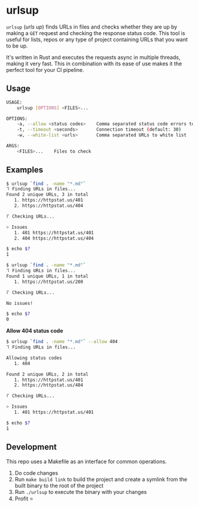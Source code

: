 # urlsup

`urlsup` (_urls up_) finds URLs in files and checks whether they are up by making a `GET` request and checking the response status code. This tool is useful for lists, repos or any type of project containing URLs that you want to be up.

It's written in Rust and executes the requests async in multiple threads, making it very fast. This in combination with its ease of use makes it the perfect tool for your CI pipeline.

## Usage
```bash
USAGE:
    urlsup [OPTIONS] <FILES>...

OPTIONS:
    -a, --allow <status codes>    Comma separated status code errors to allow
    -t, --timeout <seconds>       Connection timeout (default: 30)
    -w, --white-list <urls>       Comma separated URLs to white list

ARGS:
    <FILES>...    Files to check
```

## Examples
```bash
$ urlsup `find . -name "*.md"`
⠹ Finding URLs in files...
Found 2 unique URLs, 3 in total
   1. https://httpstat.us/401
   2. https://httpstat.us/404

⠏ Checking URLs...

> Issues
   1. 401 https://httpstat.us/401
   2. 404 https://httpstat.us/404

$ echo $?
1
```

```bash
$ urlsup `find . -name "*.md"`
⠹ Finding URLs in files...
Found 1 unique URLs, 1 in total
   1. https://httpstat.us/200

⠏ Checking URLs...

No issues!

$ echo $?
0
```

**Allow 404 status code**
```bash
$ urlsup `find . -name "*.md"` --allow 404
⠹ Finding URLs in files...

Allowing status codes
   1. 404

Found 2 unique URLs, 2 in total
   1. https://httpstat.us/401
   2. https://httpstat.us/404

⠏ Checking URLs...

> Issues
   1. 401 https://httpstat.us/401

$ echo $?
1
```

## Development

This repo uses a Makefile as an interface for common operations.

1) Do code changes
2) Run `make build link` to build the project and create a symlink from the built binary to the root
   of the project
3) Run `./urlsup` to execute the binary with your changes
4) Profit :star:
